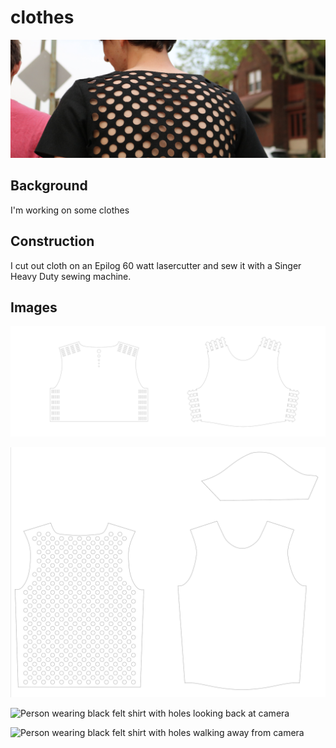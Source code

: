 # clothes

![Banner image of a person wearing a shirt cut from black felt with many small regular holes cut from the fabric revealing the person's back](/oholes/banner.jpg)

## Background
I'm working on some clothes

## Construction
I cut out cloth on an Epilog 60 watt lasercutter and sew it with a Singer Heavy Duty sewing machine.

## Images
![Design for a sewless croptop](/woptop/woptop.svg)

![Design for shirt with sleeves and many small, regular holes on the back](oholes/oholes_shirt_design.png)

![Person wearing black felt shirt with holes looking back at camera](oholes/IMG_7065.jpg)

![Person wearing black felt shirt with holes walking away from camera](oholes/IMG_7194.jpg)
